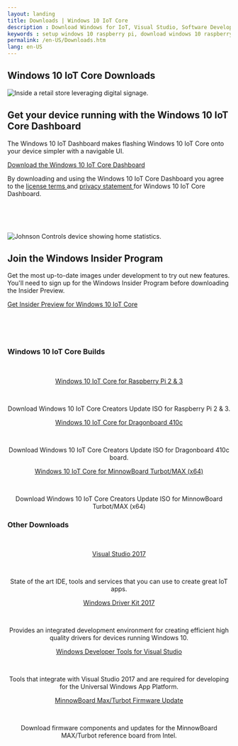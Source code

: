 ```yaml
---
layout: landing
title: Downloads | Windows 10 IoT Core
description : Download Windows for IoT, Visual Studio, Software Development Kits or any of the other tools available on this page to get started developing for the Internet of Things today! 
keywords : setup windows 10 raspberry pi, download windows 10 raspberry pi 2, download windows 10 raspberry pi 3, setup windows 10 dragonboard, setup windows 10 minnowboard max, windows 10 developer program, windows 10 iot core, internet of things, iot, download windows 10 iot core 
permalink: /en-US/Downloads.htm
lang: en-US
---
```


<section>
    <div data-grid="col-12" class="x-type-center m-content-placement">
        <div id="heading">
            <h1 class="c-heading-1">Windows 10 IoT Core Downloads</h1>
            <!--<p class="c-subheading-1">The operating system built for your Internet of Things</p>-->
        </div>
    </div>
</section>

<section class="m-feature f-align-left">
    <picture>
        <source srcset="{{site.baseurl}}/Resources/images/Homepage/MARKETING-800x450.jpg" media="(min-width: 1400px)">
        <source srcset="{{site.baseurl}}/Resources/images/Homepage/MARKETING-630x472.jpg" media="(min-width: 1084px)">
        <source srcset="{{site.baseurl}}/Resources/images/Homepage/MARKETING-542x406.jpg" media="(min-width: 768px)">
        <source srcset="{{site.baseurl}}/Resources/images/Homepage/MARKETING-767x288.jpg" media="(min-width: 540px)">
        <source srcset="{{site.baseurl}}/Resources/images/Homepage/MARKETING-539x201.jpg" media="(min-width:0)">
        <img srcset="{{site.baseurl}}/Resources/images/Homepage/MARKETING-630x472.jpg" src="{{site.baseurl}}/Resources/images/Homepage/MARKETING-630x472.jpg" alt="Inside a retail store leveraging digital signage.">
    </picture>
    <div>
        <h2 class="c-heading">Get your device running with the Windows 10 IoT Core Dashboard</h2>
        <p class="c-paragraph">The Windows 10 IoT Dashboard makes flashing Windows 10 IoT Core onto your device simpler with a navigable UI. </p>
        <a href="http://go.microsoft.com/fwlink/?LinkID=708576" class="c-call-to-action c-glyph">
            <span>Download the Windows 10 IoT Core Dashboard</span>
        </a>
    <p>By downloading and using the Windows 10 IoT Core Dashboard you agree to the <a href="http://go.microsoft.com/fwlink/?LinkID=703960&amp;clcid=0x4809"> license terms </a> and <a href="http://go.microsoft.com/fwlink/?LinkId=521839"> privacy statement </a> for Windows 10 IoT Core Dashboard.</p>
    </div>
</section>
<!--end marketing page promo-->

<br><br><br>

<!--begin community page promo-->
<section class="m-feature f-align-right">
    <picture>
        <source srcset="{{site.baseurl}}/Resources/images/Homepage/COMMUNITY-800x450.jpg" media="(min-width: 1400px)">
        <source srcset="{{site.baseurl}}/Resources/images/Homepage/COMMUNITY-630x472.jpg" media="(min-width: 1084px)">
        <source srcset="{{site.baseurl}}/Resources/images/Homepage/COMMUNITY-542x406.jpg" media="(min-width: 768px)">
        <source srcset="{{site.baseurl}}/Resources/images/Homepage/COMMUNITY-767x288.jpg" media="(min-width: 540px)">
        <source srcset="{{site.baseurl}}/Resources/images/Homepage/COMMUNITY-539x201.jpg" media="(min-width:0)">
        <img srcset="{{site.baseurl}}/Resources/images/Homepage/COMMUNITY-630x472.jpg" src="{{site.baseurl}}/Resources/images/Homepage/COMMUNITY-630x472.jpg" alt="Johnson Controls device showing home statistics.">
    </picture>
    <div>
        <h2 class="c-heading">Join the Windows Insider Program</h2>
        <p class="c-paragraph">Get the most up-to-date images under development to try out new features. You'll need to sign up for the Windows Insider Program before downloading the Insider Preview.</p>
        <a href="http://go.microsoft.com/fwlink/?LinkId=733603" class="c-call-to-action c-glyph">
            <span>Get Insider Preview for Windows 10 IoT Core</span>
        </a>
    </div>
</section>

<br><br><br>

<!--begin blogs-->

<section>
<div data-grid="col-12">
    <h3 class="c-heading-3 x-type-center">Windows 10 IoT Core Builds</h3><br>
<div class="m-card-group f-channel">
    <div class="c-card f-single">
        <div class="c-card-content">
            <p class="c-heading-5" style="text-align: center"><a href="https://go.microsoft.com/fwlink/?LinkId=846058" target="_blank">Windows 10 IoT Core for Raspberry Pi 2 &amp; 3</p></a><br>
            <p style="text-align: center">Download Windows 10 IoT Core Creators Update ISO for Raspberry Pi 2 &amp; 3.</p>
        </div>
    </div>
    <div class="c-card f-single">
        <div class="c-card-content">
            <p class="c-heading-5" style="text-align: center"><a href="https://go.microsoft.com/fwlink/?LinkId=846059" target="_blank">Windows 10 IoT Core for Dragonboard 410c</p></a><br>
            <p style="text-align: center">Download Windows 10 IoT Core Creators Update ISO for Dragonboard 410c board.</p>
        </div>
    </div>
    <div class="c-card f-single">
        <div class="c-card-content">
            <p class="c-heading-5" style="text-align: center"><a href="https://go.microsoft.com/fwlink/?linkid=846057" target="_blank">Windows 10 IoT Core for MinnowBoard Turbot/MAX (x64)</p></a><br>
            <p style="text-align: center">Download Windows 10 IoT Core Creators Update ISO for MinnowBoard Turbot/MAX (x64)</p>
        </div>
    </div>
</div>
</div>
</section>
<!--end blogs-->

<!--
<div class="row">
  <div class="col-xs-24">
    <section class="section">
      <div class="section-header">
        <h3 class="section-title">Windows 10 IoT Core Builds</h3>
      </div>
      <div class="section-body">
        <div class="row">
          <div class="col-md-6">
                <a class="downloadLink win-color-fg-primary" href="https://go.microsoft.com/fwlink/?LinkId=846058">
                <h3>Windows 10 IoT Core for Raspberry Pi 2 &amp; 3</h3></a>
                <p>Download Windows 10 IoT Core Creators Update ISO for Raspberry Pi 2 &amp; 3.</p>
                <a href="https://go.microsoft.com/fwlink/?LinkId=846058" class="downloadLink"><span>Download</span></a>       
          </div>
          <div class="col-md-6">
            <a class="downloadLink win-color-fg-primary" href="https://go.microsoft.com/fwlink/?LinkId=846059">
                <h3>Windows 10 IoT Core for Dragonboard 410c</h3></a>
                <p>Download Windows 10 IoT Core Creators Update ISO for Dragonboard 410c board.</p>
                <a href="https://go.microsoft.com/fwlink/?LinkId=846059" class="downloadLink"><span>Download</span></a>   
          </div>
          <div class="col-md-6">
               <a class="downloadLink win-color-fg-primary" href="https://go.microsoft.com/fwlink/?linkid=846057">
                <h3>Windows 10 IoT Core for MinnowBoard Turbot/MAX (x64)</h3></a>
                <p>Download Windows 10 IoT Core Creators Update ISO for MinnowBoard Turbot/MAX (x64)</p>
                <a href="https://go.microsoft.com/fwlink/?linkid=846057" class="downloadLink"><span>Download</span></a>   
          </div>
        </div>
      </div>
    </section>
  </div>
</div>
-->

<!--begin blogs-->
<div data-grid="col-12">
    <h3 class="c-heading-3 x-type-center">Other Downloads</h3><br>
<div class="m-card-group f-channel">
    <div class="c-card f-single">
        <div class="c-card-content">
            <p class="c-heading-5" style="text-align: center"><a href="https://www.visualstudio.com/downloads/" target="_blank">Visual Studio 2017</p></a><br>
            <p style="text-align: center">State of the art IDE, tools and services that you can use to create great IoT apps.</p>
        </div>
    </div>
    <div class="c-card f-single">
        <div class="c-card-content">
            <p class="c-heading-5" style="text-align: center"><a href="https://msdn.microsoft.com/en-US/windows/hardware/hh852365.aspx" target="_blank">Windows Driver Kit 2017</p></a><br>
            <p style="text-align: center">Provides an integrated development environment for creating efficient high quality drivers for devices running Windows 10.</p>
        </div>
    </div>
    <div class="c-card f-single">
        <div class="c-card-content">
            <p class="c-heading-5" style="text-align: center"><a href="https://dev.windows.com/en-us/downloads" target="_blank">Windows Developer Tools for Visual Studio</p></a><br>
            <p style="text-align: center">Tools that integrate with Visual Studio 2017 and are required for developing for the Universal Windows App Platform.</p>
        </div>
    </div>
    <div class="c-card f-single">
        <div class="c-card-content">
            <p class="c-heading-5" style="text-align: center"><a href="http://firmware.intel.com/projects/minnowboard-max" target="_blank">MinnowBoard Max/Turbot Firmware Update</p></a><br>
            <p style="text-align: center">Download firmware components and updates for the MinnowBoard MAX/Turbot reference board from Intel.</p>
        </div>
    </div>

</div>
</div>
<!--end blogs-->


<!--
<div class="row">
  <div class="col-xs-24">
    <section class="section">
      <div class="section-header">
        <h3 class="section-title">Other Downloads</h3>
      </div>
      <div class="section-body">
        <div class="row">
          <div class="col-md-6">
            <h3>Firmware Update</h3>
            <p>Download firmware components and updates for the MinnowBoard MAX reference board from Intel.</p>
            <a href="http://firmware.intel.com/projects/minnowboard-max" target="_blank">Learn More</a>
          </div>
          <div class="col-md-6">
            <h3>Visual Studio 2017</h3>
            <p>State of the art IDE, tools and services that you can use to create great IoT apps.</p>
            <a href="https://www.visualstudio.com/downloads/" target="_blank">Learn More</a>
          </div>
          <div class="col-md-6">
            <h3>Windows Driver Kit 2017</h3>
            <p>Provides an integrated development environment for creating efficient high quality drivers for devices running Windows 10.</p>
            <a href="https://msdn.microsoft.com/en-US/windows/hardware/hh852365.aspx" target="_blank">Learn More</a>
          </div>
          <div class="col-md-6">
            <h3>Windows Developer Tools for Visual Studio</h3>
            <p>Tools that integrate with Visual Studio 2017 and are required for developing for the Universal Windows App Platform.</p>
            <a href="https://dev.windows.com/en-us/downloads" target="_blank">Learn More</a>
          </div>
        </div>
      </div>
    </section>
  </div>
</div>
-->

<section>
    <div class="pad-thin x-type-center m-content-placement" data-grid="col-12">
    </div>
</section>

<!--<style>
  a.downloadLink:hover, a.downloadLink:hover h3  {
    color: #0067B7;
  }
</style> 

<section class="section">
  <header class="page-title-header remove-top-margin">
    <h1 class="page-title">Windows IoT Core Downloads and Tools</h1>
    <h2 class="page-subtitle">
      Get the tools you need to build with Windows 10 IoT Core
    </h2>
    <p>
      For new users, make sure to check out the <a href="{{site.baseurl}}/{{page.lang}}/GetStarted">Get Started</a> section.
    </p>
  </header>
</section>

<div class="row">
  <div class="col-xs-24">
    <section class="section">
      <div class="section-header">
        <h3 class="section-title">Essentials</h3>
      </div>
      <div class="section-body">
        <div class="col-md-12 col-xs-24" style="padding-right: 0px; padding-left: 0px;">
          <p><strong>Download Windows 10 IoT Core</strong><br/>
          The IoT Dashboard is an essential tool for users to get started with Windows 10 IoT Core.</p> 
          <p>If you are planning to ship your device for commercial use, for optimal security, you must ship with a custom FFU. To learn more, refer to our <a href="https://docs.microsoft.com/en-us/windows-hardware/manufacture/iot/iot-core-manufacturing-guide" target="_blank">IoT Core Manufacturing Guide</a>.</p>
          <a class="btn btn-primary" href="http://go.microsoft.com/fwlink/?LinkID=708576"> Get Windows 10 IoT Core Dashboard </a><br><br>
          <p><span class="win-color-fg-secondary">By downloading and using the Windows 10 IoT Core Dashboard you agree to the <a href="http://go.microsoft.com/fwlink/?LinkID=703960&amp;clcid=0x4809"> license terms </a> and <a href="http://go.microsoft.com/fwlink/?LinkId=521839"> privacy statement </a> for Windows 10 IoT Core Dashboard.</span></p>
          <p><a href="/content/en-US/Docs/ReleaseNotesRTM"> Release notes </a></p>
        </div>
        <div class="col-md-12 col-xs-24">
          <img class="img-responsive" alt="iot core dashboard" src="{{site.baseurl}}/Resources/images/IotDashboard/IoTDashboard_WelcomePage.PNG" />
        </div>
      </div>
    </section>
  </div>
</div>
<br />
<div class="row">
  <div class="col-xs-24">
    <section class="section">
      <div class="section-header">
        <h3 class="section-title">IoT Core ISO</h3>
      </div>
      <div class="section-body">
        <div class="row">
          <div class="col-md-6">
                <a class="downloadLink win-color-fg-primary" href="https://go.microsoft.com/fwlink/?LinkId=846058" >
                <h3>Windows 10 IoT Core for Raspberry Pi 2 &amp; 3</h3></a>
                <p>Download Windows 10 IoT Core Creators Update ISO for Raspberry Pi 2 &amp; 3.</p>
                <a href="https://go.microsoft.com/fwlink/?LinkId=846058" class="downloadLink"><span>Download</span></a>       
          </div>
          <div class="col-md-6">
            <a class="downloadLink win-color-fg-primary" href="https://go.microsoft.com/fwlink/?LinkId=846059">
                <h3>Windows 10 IoT Core for Dragonboard 410c</h3></a>
                <p>Download Windows 10 IoT Core Creators Update ISO for Dragonboard 410c board.</p>
                <a href="https://go.microsoft.com/fwlink/?LinkId=846059" class="downloadLink"><span>Download</span></a>   
          </div>
          <div class="col-md-6">
               <a class="downloadLink win-color-fg-primary" href="https://go.microsoft.com/fwlink/?linkid=846057">
                <h3>Windows 10 IoT Core for MinnowBoard Turbot/MAX (x64)</h3></a>
                <p>Download Windows 10 IoT Core Creators Update ISO for MinnowBoard Turbot/MAX (x64)</p>
                <a href="https://go.microsoft.com/fwlink/?linkid=846057" class="downloadLink"><span>Download</span></a>   
          </div>
        </div>
      </div>
    </section>
  </div>
</div>
<div class="row">
  <div class="col-xs-24">
    <section class="section">
      <div class="section-header">
        <h3 class="section-title">Insider Preview</h3>
      </div>
      <div class="section-body">
        <div class="col-md-12 col-xs-24" style="padding-right: 0px; padding-left: 0px;">
          <p>The most recent image under development.<br/>
          Requires signing up to the Windows Insider Program and the Windows 10 IoT Core Dashboard.</p>
          <p><a href="http://go.microsoft.com/fwlink/?LinkId=733603" class="btn btn-primary"> Get Windows 10 IoT Core Insider Preview </a></p>
        </div>
        <div class="col-md-12 col-xs-24">
          <p><a href="http://windows.microsoft.com/en-US/windows-live/sign-in-what-is-microsoft-account">What is a Microsoft Account?</a></p>
          <p><a href="https://insider.windows.com/">What is the Windows Insider Program?</a></p>
          <p><a href="{{site.baseurl}}/{{page.lang}}/Docs/ReleaseNotesInsiderPreview">Release Notes</a></p>
        </div>
      </div>
    </section>
  </div>
</div>
<br />
<div class="row">
  <div class="col-xs-24">
    <section class="section">
      <div class="section-header">
        <h3 class="section-title">For OEM's and professional builders</h3>
      </div>
      <div class="section-body">
        <p>For OEM's and professional builders who are looking to commercialize, follow the <a href="http://go.microsoft.com/fwlink/?LinkId=708649" target="_blank">IoT Core commercialization guide</a> to get all of the relevant information.</p>
        <p><strong>Note:</strong> If you're looking to prototype, start with the <strong>IoT Dashboard</strong> above</p>
      </div>
    </section>
  </div>
</div>
<div class="row">
  <div class="col-xs-24">
    <section class="section">
      <div class="section-header">
        <h3 class="section-title">Other Downloads</h3>
      </div>
      <div class="section-body">
        <div class="row">
          <div class="col-md-6">
            <h3>Firmware Update</h3>
            <p>Download firmware components and updates for the MinnowBoard MAX reference board from Intel.</p>
            <a href="http://firmware.intel.com/projects/minnowboard-max" target="_blank">Learn More</a>
          </div>
          <div class="col-md-6">
            <h3>Visual Studio 2017</h3>
            <p>State of the art IDE, tools and services that you can use to create great IoT apps.</p>
            <a href="https://www.visualstudio.com/downloads/" target="_blank">Learn More</a>
          </div>
          <div class="col-md-6">
            <h3>Windows Driver Kit 2017</h3>
            <p>Provides an integrated development environment for creating efficient high quality drivers for devices running Windows 10.</p>
            <a href="https://msdn.microsoft.com/en-US/windows/hardware/hh852365.aspx" target="_blank">Learn More</a>
          </div>
          <div class="col-md-6">
            <h3>Windows Developer Tools for Visual Studio</h3>
            <p>Tools that integrate with Visual Studio 2017 and are required for developing for the Universal Windows App Platform.</p>
            <a href="https://dev.windows.com/en-us/downloads" target="_blank">Learn More</a>
          </div>
        </div>
        <div class="row">  
          <div class="col-md-6">
            <h3>NTVS Bundle VS 2017</h3>
            <p>Contains NTVS (Node.js Tools for Visual Studio) and an extension to support running Node.js on Windows 10 IoT Core.</p>
            <a href="https://github.com/ms-iot/ntvsiot/releases" target="_blank">Learn More</a>
          </div>
          <div class="col-md-6">
            <h3>PTVS</h3>
            <p>PTVS (Python Tools for Visual Studio) includes an extension to support running Python on Windows 10 IoT Core.</p>
            <a href="https://github.com/ms-iot/python/releases/tag/v1.5Alpha" target="_blank">Learn More</a>
          </div>
        </div>
      </div>
    </section>
  </div>
</div>-->


